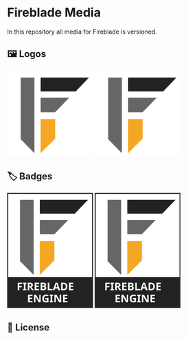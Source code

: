 # Fireblade Media

In this repository all media for Fireblade is versioned.

## 🖼️ Logos

<img src="assets/Logo.svg" width="200px"/> <img src="assets/Logo.svg" width="200px" style="background-color: #000"/>

## 🏷️ Badges

<img src="assets/Badge.svg" width="200px"/> <img src="assets/Badge.svg" width="200px" style="background-color: #000"/>


## 🔏 License